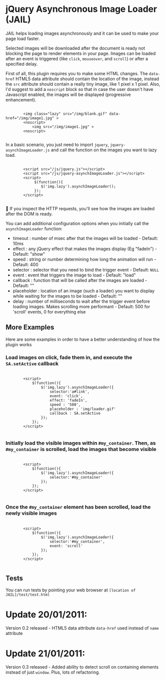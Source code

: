 # jQuery Asynchronous Image Loader (JAIL)

JAIL helps loading images asynchronously and it can be used to make your page load faster. 

Selected images will be downloaded after the document is ready not blocking the page to render elements in your page. Images can be loaded after an event is triggered (like `click`, `mouseover`, and `scroll`) or after a specified delay.

First of all, this plugin requires you to make some HTML changes. The `data-href` HTML5 data attribute should contain the location of the image, instead the `src` attribute should contain a really tiny image, like 1 pixel x 1 pixel. Also, I'd suggest to add a `noscript` block so that in case the user doesn't have Javascript enabled, the images will be displayed (progressive enhancement).

<pre>
	<code>
		&lt;img class="lazy" src="/img/blank.gif" data-href="/img/image1.jpg" &gt;
		&lt;noscript&gt;
			&lt;img src="/img/image1.jpg" &gt;
		&lt;noscript&gt;
	</code>
</pre>

In a basic scenario, you just need to import `jquery`, `jquery-asynchImageLoader.js` and call the function on the images you want to lazy load.

<pre>
	<code>
		&lt;script src="/js/jquery.js"&gt;&lt;/script&gt;
		&lt;script src="/js/jquery-asynchImageLoader.js"&gt;&lt;/script&gt;
		&lt;script&gt;
			 $(function(){
			 	$('img.lazy').asynchImageLoader();
		     });
		&lt;/script&gt;
	</code>
</pre>

If you inspect the HTTP requests, you'll see how the images are loaded after the DOM is ready.

You can add additional configuration options when you initially call the `asynchImageLoader` function:

* timeout     : number of msec after that the images will be loaded - Default: 10ms
* effect      : any jQuery effect that makes the images display (Eg "fadeIn") - Default: "show"
* speed       : string or number determining how long the animation will run  - Default: 400
* selector    : selector that you need to bind the trigger event - Default: `NULL`
* event       : event that triggers the image to load - Default: "load"
* callback    : function that will be called after the images are loaded - Default: ""
* placeholder : location of an image (such a loader) you want to display while waiting for the images to be loaded - Default: ""
* delay       : number of milliseconds to wait after the trigger event before loading images. Makes scrolling more performant - Default: 500 for 'scroll' events, 0 for everything else

## More Examples

Here are some examples in order to have a better understanding of how the plugin works

### Load images on click, fade them in, and execute the `SA.setActive` callback

<pre>
	<code>
		&lt;script&gt;
			$(function(){
				$('img.lazy').asynchImageLoader({
					selector:'a#link',
					event: 'click',
					effect: 'fadeIn',
					speed : '500',
					placeholder : 'img/loader.gif'
					callback : SA.setActive
				});
			});
		&lt;/script&gt;
	</code>
</pre>

### Initially load the visible images within `#my_container`. Then, as `#my_container` is scrolled, load the images that become visible

<pre>
	<code>
		&lt;script&gt;
			$(function(){
				$('img.lazy').asynchImageLoader({
					selector:'#my_container'
				});
			});
		&lt;/script&gt;
	</code>
</pre>

### Once the `#my_container` element has been scrolled, load the newly visible images

<pre>
	<code>
		&lt;script&gt;
			$(function(){
				$('img.lazy').asynchImageLoader({
					selector:'#my_container',
					event: 'scroll'
				});
			});
		&lt;/script&gt;
	</code>
</pre>

## Tests

You can run tests by pointing your web browser at `[location of JAIL]/test/test.html`

# Update 20/01/2011:

Version 0.2 released - HTML5 data attribute `data-href` used instead of `name` attribute

# Update 21/01/2011:

Version 0.3 released - Added ability to detect scroll on containing elements instead of just `window`. Plus, lots of refactoring.
